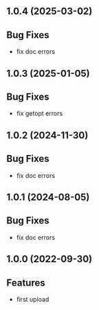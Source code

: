 ## 1.0.4 (2025-03-02)

## Bug Fixes

- fix doc errors

## 1.0.3 (2025-01-05)

## Bug Fixes

- fix getopt errors

## 1.0.2 (2024-11-30)

## Bug Fixes

- fix doc errors

## 1.0.1 (2024-08-05)

## Bug Fixes

- fix doc errors

## 1.0.0 (2022-09-30)

## Features

- first upload